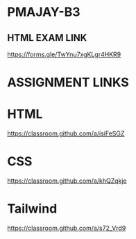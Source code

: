# PMAJAY-B3

## HTML EXAM LINK
https://forms.gle/TwYnu7xgKLgr4HKR9


# ASSIGNMENT LINKS

# HTML
https://classroom.github.com/a/isiFeSGZ

# CSS
https://classroom.github.com/a/khQZqkje

# Tailwind
https://classroom.github.com/a/s72_Vrd9



